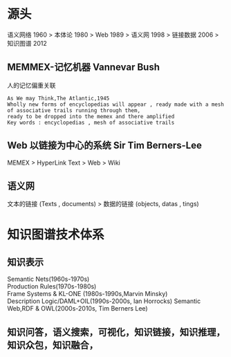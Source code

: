 # 源头
语义网络 1960 > 本体论 1980 > Web 1989 > 语义网 1998 > 链接数据 2006 > 知识图谱 2012  
## MEMMEX-记忆机器  Vannevar Bush 
人的记忆偏重关联   
```
As We may Think,The Atlantic,1945    
Wholly new forms of encyclopedias will appear , ready made with a mesh of associative trails running through them,   
ready to be dropped into the memex and there amplified     
Key words : encyclopedias , mesh of associative trails
```
## Web 以链接为中心的系统 Sir Tim Berners-Lee
MEMEX > HyperLink Text > Web > Wiki

## 语义网
文本的链接 (Texts , documents)  >  数据的链接 (objects, datas , tings)

# 知识图谱技术体系
## 知识表示
Semantic Nets(1960s-1970s)    
Production Rules(1970s-1980s)    
Frame Systems & KL-ONE (1980s-1990s,Marvin Minsky)    
Description Logic/DAML+OIL(1990s-2000s, Ian Horrocks)
Semantic Web,RDF & OWL(2000s-2010s, Tim Berners Lee)
## 知识问答，语义搜索，可视化，知识链接，知识推理，知识众包，知识融合，

